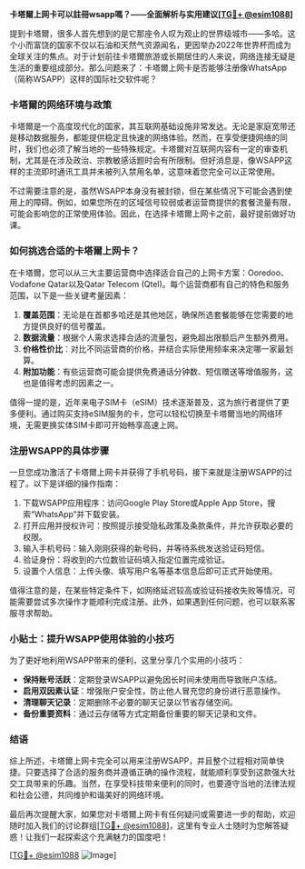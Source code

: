 **卡塔爾上网卡可以註冊wsapp嗎？——全面解析与实用建议[[TG💪+ @esim1088](https://t.me/s/esim1088)]**

提到卡塔爾，很多人首先想到的是它那座令人叹为观止的世界级城市——多哈。这个小而富饶的国家不仅以石油和天然气资源闻名，更因举办2022年世界杯而成为全球关注的焦点。对于计划前往卡塔爾旅游或长期居住的人来说，网络连接无疑是生活的重要组成部分。那么问题来了：卡塔爾上网卡是否能够注册像WhatsApp（简称WSAPP）这样的国际社交软件呢？

### 卡塔爾的网络环境与政策

卡塔爾是一个高度现代化的国家，其互联网基础设施非常发达。无论是家庭宽带还是移动数据服务，都能提供稳定且快速的网络体验。然而，在享受便捷网络的同时，我们也必须了解当地的一些特殊规定。卡塔爾对互联网内容有一定的审查机制，尤其是在涉及政治、宗教敏感话题时会有所限制。但好消息是，像WSAPP这样的主流即时通讯工具并未被列入禁用名单，这意味着您完全可以正常使用。

不过需要注意的是，虽然WSAPP本身没有被封锁，但在某些情况下可能会遇到使用上的障碍。例如，如果您所在的区域信号较弱或者运营商提供的套餐流量有限，可能会影响您的正常使用体验。因此，在选择卡塔爾上网卡之前，最好提前做好功课。

### 如何挑选合适的卡塔爾上网卡？

在卡塔爾，您可以从三大主要运营商中选择适合自己的上网卡方案：Ooredoo、Vodafone Qatar以及Qatar Telecom (Qtel)。每个运营商都有自己的特色和服务范围，以下是一些关键考量因素：

1. **覆盖范围**：无论是在首都多哈还是其他地区，确保所选套餐能够在您需要的地方提供良好的信号覆盖。
2. **数据流量**：根据个人需求选择合适的流量包，避免超出限额后产生额外费用。
3. **价格性价比**：对比不同运营商的价格，并结合实际使用频率来决定哪一家最划算。
4. **附加功能**：有些运营商可能会提供免费通话分钟数、短信赠送等增值服务，这也是值得考虑的因素之一。

值得一提的是，近年来电子SIM卡（eSIM）技术逐渐普及，这为旅行者提供了更多便利。通过购买支持eSIM服务的卡，您可以轻松切换至卡塔爾当地的网络环境，无需更换实体SIM卡即可开始畅享高速上网。

### 注册WSAPP的具体步骤

一旦您成功激活了卡塔爾上网卡并获得了手机号码，接下来就是注册WSAPP的过程了。以下是详细的操作指南：

1. 下载WSAPP应用程序：访问Google Play Store或Apple App Store，搜索“WhatsApp”并下载安装。
2. 打开应用并授权许可：按照提示接受隐私政策及条款条件，并允许获取必要的权限。
3. 输入手机号码：输入刚刚获得的新号码，并等待系统发送验证码短信。
4. 验证身份：将收到的六位数验证码填入指定位置完成验证。
5. 设置个人信息：上传头像、填写用户名等基本信息后即可正式开始使用。

值得注意的是，在某些特定条件下，如网络延迟较高或验证码接收失败等情况，可能需要尝试多次操作才能顺利完成注册。此外，如果遇到任何问题，也可以联系客服寻求帮助。

### 小贴士：提升WSAPP使用体验的小技巧

为了更好地利用WSAPP带来的便利，这里分享几个实用的小技巧：

- **保持账号活跃**：定期登录WSAPP以避免因长时间未使用而导致账户冻结。
- **启用双因素认证**：增强账户安全性，防止他人冒充您的身份进行恶意操作。
- **清理聊天记录**：定期删除不必要的聊天记录以节省存储空间。
- **备份重要资料**：通过云存储等方式定期备份重要的聊天记录和文件。

### 结语

综上所述，卡塔爾上网卡完全可以用来注册WSAPP，并且整个过程相对简单快捷。只要选择了合适的服务商并遵循正确的操作流程，就能顺利享受到这款强大社交工具带来的乐趣。当然，在享受科技带来便利的同时，也要遵守当地的法律法规和社会公德，共同维护和谐美好的网络环境。

最后再次提醒大家，如果您对卡塔爾上网卡有任何疑问或需要进一步的帮助，欢迎随时加入我们的讨论群组[[TG💪+ @esim1088](https://t.me/s/esim1088)]，这里有专业人士随时为您解答疑惑！让我们一起探索这个充满魅力的国度吧！

[[TG💪+ @esim1088](https://t.me/s/esim1088) ![Image](https://i.postimg.cc/4NQfJmqS/Snipaste-2025-05-13-00-14-12.png)]